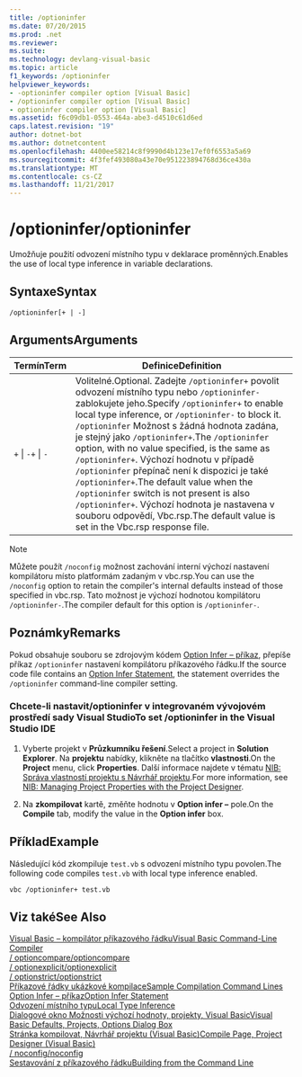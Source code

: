 ```yaml
---
title: /optioninfer
ms.date: 07/20/2015
ms.prod: .net
ms.reviewer: 
ms.suite: 
ms.technology: devlang-visual-basic
ms.topic: article
f1_keywords: /optioninfer
helpviewer_keywords:
- -optioninfer compiler option [Visual Basic]
- /optioninfer compiler option [Visual Basic]
- optioninfer compiler option [Visual Basic]
ms.assetid: f6c09db1-0553-464a-abe3-d4510c61d6ed
caps.latest.revision: "19"
author: dotnet-bot
ms.author: dotnetcontent
ms.openlocfilehash: 4400ee58214c8f9990d4b123e17ef0f6553a5a69
ms.sourcegitcommit: 4f3fef493080a43e70e951223894768d36ce430a
ms.translationtype: MT
ms.contentlocale: cs-CZ
ms.lasthandoff: 11/21/2017
---
```

# <a name="optioninfer"></a><span data-ttu-id="7d23e-102">/optioninfer</span><span class="sxs-lookup"><span data-stu-id="7d23e-102">/optioninfer</span></span>
<span data-ttu-id="7d23e-103">Umožňuje použití odvození místního typu v deklarace proměnných.</span><span class="sxs-lookup"><span data-stu-id="7d23e-103">Enables the use of local type inference in variable declarations.</span></span>  
  
## <a name="syntax"></a><span data-ttu-id="7d23e-104">Syntaxe</span><span class="sxs-lookup"><span data-stu-id="7d23e-104">Syntax</span></span>  
  
```  
/optioninfer[+ | -]  
```  
  
## <a name="arguments"></a><span data-ttu-id="7d23e-105">Arguments</span><span class="sxs-lookup"><span data-stu-id="7d23e-105">Arguments</span></span>  
  
|<span data-ttu-id="7d23e-106">Termín</span><span class="sxs-lookup"><span data-stu-id="7d23e-106">Term</span></span>|<span data-ttu-id="7d23e-107">Definice</span><span class="sxs-lookup"><span data-stu-id="7d23e-107">Definition</span></span>|  
|---|---|  
|<span data-ttu-id="7d23e-108">`+` &#124; `-`</span><span class="sxs-lookup"><span data-stu-id="7d23e-108">`+` &#124; `-`</span></span>|<span data-ttu-id="7d23e-109">Volitelné.</span><span class="sxs-lookup"><span data-stu-id="7d23e-109">Optional.</span></span> <span data-ttu-id="7d23e-110">Zadejte `/optioninfer+` povolit odvození místního typu nebo `/optioninfer-` zablokujete jeho.</span><span class="sxs-lookup"><span data-stu-id="7d23e-110">Specify `/optioninfer+` to enable local type inference, or `/optioninfer-` to block it.</span></span> <span data-ttu-id="7d23e-111">`/optioninfer` Možnost s žádná hodnota zadána, je stejný jako `/optioninfer+`.</span><span class="sxs-lookup"><span data-stu-id="7d23e-111">The `/optioninfer` option, with no value specified, is the same as `/optioninfer+`.</span></span> <span data-ttu-id="7d23e-112">Výchozí hodnotu v případě `/optioninfer` přepínač není k dispozici je také `/optioninfer+`.</span><span class="sxs-lookup"><span data-stu-id="7d23e-112">The default value when the `/optioninfer` switch is not present is also `/optioninfer+`.</span></span> <span data-ttu-id="7d23e-113">Výchozí hodnota je nastavena v souboru odpovědí, Vbc.rsp.</span><span class="sxs-lookup"><span data-stu-id="7d23e-113">The default value is set in the Vbc.rsp response file.</span></span>|  
  
> [!NOTE]
>  <span data-ttu-id="7d23e-114">Můžete použít `/noconfig` možnost zachování interní výchozí nastavení kompilátoru místo platformám zadaným v vbc.rsp.</span><span class="sxs-lookup"><span data-stu-id="7d23e-114">You can use the `/noconfig` option to retain the compiler's internal defaults instead of those specified in vbc.rsp.</span></span> <span data-ttu-id="7d23e-115">Tato možnost je výchozí hodnotou kompilátoru `/optioninfer-`.</span><span class="sxs-lookup"><span data-stu-id="7d23e-115">The compiler default for this option is `/optioninfer-`.</span></span>  
  
## <a name="remarks"></a><span data-ttu-id="7d23e-116">Poznámky</span><span class="sxs-lookup"><span data-stu-id="7d23e-116">Remarks</span></span>  
 <span data-ttu-id="7d23e-117">Pokud obsahuje souboru se zdrojovým kódem [Option Infer – příkaz](../../../visual-basic/language-reference/statements/option-infer-statement.md), přepíše příkaz `/optioninfer` nastavení kompilátoru příkazového řádku.</span><span class="sxs-lookup"><span data-stu-id="7d23e-117">If the source code file contains an [Option Infer Statement](../../../visual-basic/language-reference/statements/option-infer-statement.md), the statement overrides the `/optioninfer` command-line compiler setting.</span></span>  
  
### <a name="to-set-optioninfer-in-the-visual-studio-ide"></a><span data-ttu-id="7d23e-118">Chcete-li nastavit/optioninfer v integrovaném vývojovém prostředí sady Visual Studio</span><span class="sxs-lookup"><span data-stu-id="7d23e-118">To set /optioninfer in the Visual Studio IDE</span></span>  
  
1.  <span data-ttu-id="7d23e-119">Vyberte projekt v **Průzkumníku řešení**.</span><span class="sxs-lookup"><span data-stu-id="7d23e-119">Select a project in **Solution Explorer**.</span></span> <span data-ttu-id="7d23e-120">Na **projektu** nabídky, klikněte na tlačítko **vlastnosti**.</span><span class="sxs-lookup"><span data-stu-id="7d23e-120">On the **Project** menu, click **Properties**.</span></span> <span data-ttu-id="7d23e-121">Další informace najdete v tématu [NIB: Správa vlastností projektu s Návrhář projektu](http://msdn.microsoft.com/en-us/983f3c18-832f-4666-afec-74b716ff3e0e).</span><span class="sxs-lookup"><span data-stu-id="7d23e-121">For more information, see [NIB: Managing Project Properties with the Project Designer](http://msdn.microsoft.com/en-us/983f3c18-832f-4666-afec-74b716ff3e0e).</span></span>  
  
2.  <span data-ttu-id="7d23e-122">Na **zkompilovat** kartě, změňte hodnotu v **Option infer –** pole.</span><span class="sxs-lookup"><span data-stu-id="7d23e-122">On the **Compile** tab, modify the value in the **Option infer** box.</span></span>  
  
## <a name="example"></a><span data-ttu-id="7d23e-123">Příklad</span><span class="sxs-lookup"><span data-stu-id="7d23e-123">Example</span></span>  
 <span data-ttu-id="7d23e-124">Následující kód zkompiluje `test.vb` s odvození místního typu povolen.</span><span class="sxs-lookup"><span data-stu-id="7d23e-124">The following code compiles `test.vb` with local type inference enabled.</span></span>  
  
```  
vbc /optioninfer+ test.vb  
```  
  
## <a name="see-also"></a><span data-ttu-id="7d23e-125">Viz také</span><span class="sxs-lookup"><span data-stu-id="7d23e-125">See Also</span></span>  
 [<span data-ttu-id="7d23e-126">Visual Basic – kompilátor příkazového řádku</span><span class="sxs-lookup"><span data-stu-id="7d23e-126">Visual Basic Command-Line Compiler</span></span>](../../../visual-basic/reference/command-line-compiler/index.md)  
 [<span data-ttu-id="7d23e-127">/ optioncompare</span><span class="sxs-lookup"><span data-stu-id="7d23e-127">/optioncompare</span></span>](../../../visual-basic/reference/command-line-compiler/optioncompare.md)  
 [<span data-ttu-id="7d23e-128">/ optionexplicit</span><span class="sxs-lookup"><span data-stu-id="7d23e-128">/optionexplicit</span></span>](../../../visual-basic/reference/command-line-compiler/optionexplicit.md)  
 [<span data-ttu-id="7d23e-129">/ optionstrict</span><span class="sxs-lookup"><span data-stu-id="7d23e-129">/optionstrict</span></span>](../../../visual-basic/reference/command-line-compiler/optionstrict.md)  
 [<span data-ttu-id="7d23e-130">Příkazové řádky ukázkové kompilace</span><span class="sxs-lookup"><span data-stu-id="7d23e-130">Sample Compilation Command Lines</span></span>](../../../visual-basic/reference/command-line-compiler/sample-compilation-command-lines.md)  
 [<span data-ttu-id="7d23e-131">Option Infer – příkaz</span><span class="sxs-lookup"><span data-stu-id="7d23e-131">Option Infer Statement</span></span>](../../../visual-basic/language-reference/statements/option-infer-statement.md)  
 [<span data-ttu-id="7d23e-132">Odvození místního typu</span><span class="sxs-lookup"><span data-stu-id="7d23e-132">Local Type Inference</span></span>](../../../visual-basic/programming-guide/language-features/variables/local-type-inference.md)  
 [<span data-ttu-id="7d23e-133">Dialogové okno Možnosti výchozí hodnoty, projekty, Visual Basic</span><span class="sxs-lookup"><span data-stu-id="7d23e-133">Visual Basic Defaults, Projects, Options Dialog Box</span></span>](/visualstudio/ide/reference/visual-basic-defaults-projects-options-dialog-box)  
 [<span data-ttu-id="7d23e-134">Stránka kompilovat, Návrhář projektu (Visual Basic)</span><span class="sxs-lookup"><span data-stu-id="7d23e-134">Compile Page, Project Designer (Visual Basic)</span></span>](/visualstudio/ide/reference/compile-page-project-designer-visual-basic)  
 [<span data-ttu-id="7d23e-135">/ noconfig</span><span class="sxs-lookup"><span data-stu-id="7d23e-135">/noconfig</span></span>](../../../visual-basic/reference/command-line-compiler/noconfig.md)  
 [<span data-ttu-id="7d23e-136">Sestavování z příkazového řádku</span><span class="sxs-lookup"><span data-stu-id="7d23e-136">Building from the Command Line</span></span>](../../../visual-basic/reference/command-line-compiler/building-from-the-command-line.md)
